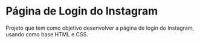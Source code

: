 # Página de Login do Instagram
Projeto que tem como objetivo desenvolver a página de login do Instagram, usando como base HTML e CSS.
